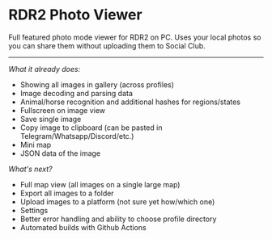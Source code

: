 # RDR2 Photo Viewer
Full featured photo mode viewer for RDR2 on PC. Uses your local photos so you can share them without uploading them to Social Club.

---

*What it already does:*
- Showing all images in gallery (across profiles)
- Image decoding and parsing data
- Animal/horse recognition and additional hashes for regions/states
- Fullscreen on image view
- Save single image
- Copy image to clipboard (can be pasted in Telegram/Whatsapp/Discord/etc.)
- Mini map
- JSON data of the image

*What's next?*
- Full map view (all images on a single large map)
- Export all images to a folder
- Upload images to a platform (not sure yet how/which one)
- Settings
- Better error handling and ability to choose profile directory
- Automated builds with Github Actions
